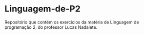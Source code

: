 # Linguagem-de-P2
Repositório que contém os exercícios da matéria de Linguagem de programação 2, do professor Lucas Nadalete.
